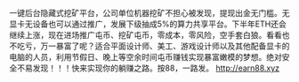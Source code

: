 一键后台隐藏式挖矿平台，公司单位机器挖矿不担心被发现，提现出金无门槛。无显卡无设备也可以通过推广，发展下级抽成5%的算力共享平台。下半年ETH还会继续上涨，现在进场推广屯币、挖矿屯币，零成本，零风险，空手套白狼。看看也不吃亏，万一暴富了呢？适合平面设计师、美工、游戏设计师以及其他配备显卡的电脑的人员，利用节假日、晚上等空余时间屯币赚钱实现暴富嫩模的梦想。绝对安全不易发现！！！快来实现你的躺赚之路。按88，一路发。 http://earn88.xyz
